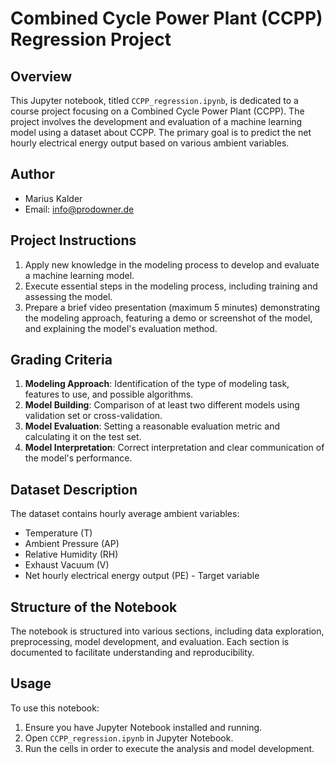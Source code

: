 
# Combined Cycle Power Plant (CCPP) Regression Project

## Overview
This Jupyter notebook, titled `CCPP_regression.ipynb`, is dedicated to a course project focusing on a Combined Cycle Power Plant (CCPP). The project involves the development and evaluation of a machine learning model using a dataset about CCPP. The primary goal is to predict the net hourly electrical energy output based on various ambient variables.

## Author
- Marius Kalder
- Email: info@prodowner.de

## Project Instructions
1. Apply new knowledge in the modeling process to develop and evaluate a machine learning model.
2. Execute essential steps in the modeling process, including training and assessing the model.
3. Prepare a brief video presentation (maximum 5 minutes) demonstrating the modeling approach, featuring a demo or screenshot of the model, and explaining the model's evaluation method.

## Grading Criteria
1. **Modeling Approach**: Identification of the type of modeling task, features to use, and possible algorithms.
2. **Model Building**: Comparison of at least two different models using validation set or cross-validation.
3. **Model Evaluation**: Setting a reasonable evaluation metric and calculating it on the test set.
4. **Model Interpretation**: Correct interpretation and clear communication of the model's performance.

## Dataset Description
The dataset contains hourly average ambient variables:
- Temperature (T)
- Ambient Pressure (AP)
- Relative Humidity (RH)
- Exhaust Vacuum (V)
- Net hourly electrical energy output (PE) - Target variable

## Structure of the Notebook
The notebook is structured into various sections, including data exploration, preprocessing, model development, and evaluation. Each section is documented to facilitate understanding and reproducibility.

## Usage
To use this notebook:
1. Ensure you have Jupyter Notebook installed and running.
2. Open `CCPP_regression.ipynb` in Jupyter Notebook.
3. Run the cells in order to execute the analysis and model development.

